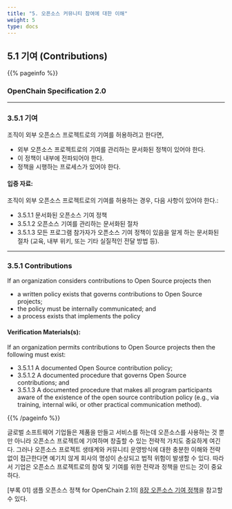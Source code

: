 ```yaml
---
title: "5. 오픈소스 커뮤니티 참여에 대한 이해"
weight: 5
type: docs
---
```


## 5.1 기여 (Contributions)

{{% pageinfo %}}

### OpenChain Specification 2.0
-----------

### 3.5.1 기여

조직이 외부 오픈소스 프로젝트로의 기여를 허용하려고 한다면,
- 외부 오픈소스 프로젝트로의 기여를 관리하는 문서화된 정책이 있어야 한다. 
- 이 정책이 내부에 전파되어야 한다.
- 정책을 시행하는 프로세스가 있어야 한다. 

#### 입증 자료:

조직이 외부 오픈소스 프로젝트로의 기여를 허용하는 경우, 다음 사항이 있어야 한다.:
- 3.5.1.1 문서화된 오픈소스 기여 정책
- 3.5.1.2 오픈소스 기여를 관리하는 문서화된 절차
- 3.5.1.3 모든 프로그램 참가자가 오픈소스 기여 정책이 있음을 알게 하는 문서화된 절차 (교육, 내부 위키, 또는 기타 실질적인 전달 방법 등).

----------------

### 3.5.1 Contributions

If an organization considers contributions to Open Source projects then  
 - a written policy exists that governs contributions to Open Source projects;  
 - the policy must be internally communicated; and  
 - a process exists that implements the policy

#### Verification Materials\(s\):

If an organization permits contributions to Open Source projects then the following must exist:

 - 3.5.1.1 A documented Open Source contribution policy;  
 - 3.5.1.2 A documented procedure that governs Open Source contributions; and  
 - 3.5.1.3 A documented procedure that makes all program participants aware of the existence of the
open source contribution policy (e.g., via training, internal wiki, or other practical communication method).

{{% /pageinfo %}}

글로벌 소프트웨어 기업들은 제품을 만들고 서비스를 하는데 오픈소스를 사용하는 것 뿐만 아니라 오픈소스 프로젝트에 기여하며 창출할 수 있는 전략적 가치도 중요하게 여긴다. 그러나 오픈소스 프로젝트 생태계와 커뮤니티 운영방식에 대한 충분한 이해와 전략 없이 접근한다면 예기치 않게 회사의 명성이 손상되고 법적 위험이 발생할 수 있다. 따라서 기업은 오픈소스 프로젝트로의 참여 및 기여를 위한 전략과 정책을 만드는 것이 중요하다.

\[부록 01\] 샘플 오픈소스 정책 for OpenChain 2.1의 [8장 오픈소스 기여 정책](../../appendix/1-policy-template/#8-오픈소스-기여-정책)을 참고할 수 있다.